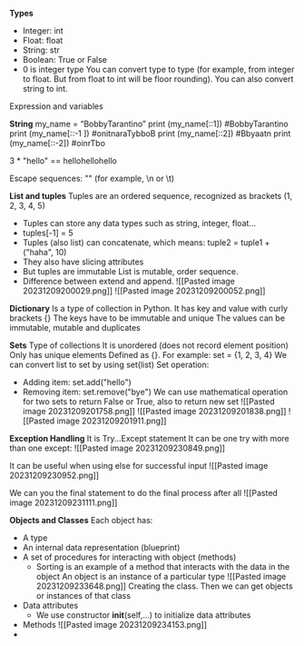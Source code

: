 **Types**
- Integer: int
- Float: float
- String: str
- Boolean: True or False
- 0 is integer type
You can convert type to type (for example, from integer to float. But from float to int will be floor rounding). You can also convert string to int.

Expression and variables

**String**
my_name = “BobbyTarantino” 
print (my_name[::1]) #BobbyTarantino 
print (my_name[::-1 ]) #onitnaraTybboB 
print (my_name[::2]) #Bbyaatn 
print (my_name[::-2]) #oinrTbo

3 * "hello" == hellohellohello

Escape sequences: "\" (for example, \n or \t)

**List and tuples**
Tuples are an ordered sequence, recognized as brackets (1, 2, 3, 4, 5)
- Tuples can store any data types such as string, integer, float...
- tuples[-1] = 5
- Tuples (also list) can concatenate, which means: tuple2 = tuple1 + ("haha", 10)
- They also have slicing attributes
- But tuples are immutable
List is mutable, order sequence.
- Difference between extend and append.
![[Pasted image 20231209200029.png]]
![[Pasted image 20231209200052.png]]

**Dictionary**
Is a type of collection in Python. It has key and value with curly brackets {}
The keys have to be immutable and unique
The values can be immutable, mutable and duplicates

**Sets**
Type of collections
It is unordered (does not record element position)
Only has unique elements
Defined as {}. For example: set = {1, 2, 3, 4}
We can convert list to set by using set(list)
Set operation:
- Adding item: set.add("hello")
- Removing item: set.remove("bye")
We can use mathematical operation for two sets to return False or True, also to return new set
![[Pasted image 20231209201758.png]]
![[Pasted image 20231209201838.png]]
![[Pasted image 20231209201911.png]]

**Exception Handling**
It is Try...Except statement
It can be one try with more than one except:
![[Pasted image 20231209230849.png]]

It can be useful when using else for successful input
![[Pasted image 20231209230952.png]]

We can you the final statement to do the final process after all
![[Pasted image 20231209231111.png]]

**Objects and Classes**
Each object has:
- A type
- An internal data representation (blueprint)
- A set of procedures for interacting with object (methods)
	- Sorting is an example of a method that interacts with the data in the object
An object is an instance of a particular type
![[Pasted image 20231209233648.png]]
Creating the class. Then we can get objects or instances of that class
- Data attributes
	- We use constructor __init__(self,...) to initialize data attributes
- Methods
![[Pasted image 20231209234153.png]]
- 


